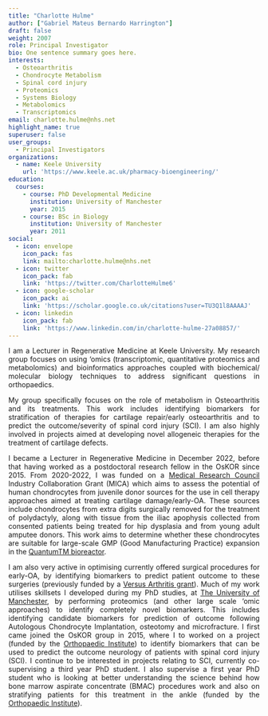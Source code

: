 ```yaml
---
title: "Charlotte Hulme"
author: ["Gabriel Mateus Bernardo Harrington"]
draft: false
weight: 2007
role: Principal Investigator
bio: One sentence summary goes here.
interests:
  - Osteoarthritis
  - Chondrocyte Metabolism
  - Spinal cord injury
  - Proteomics
  - Systems Biology
  - Metabolomics
  - Transcriptomics
email: charlotte.hulme@nhs.net
highlight_name: true
superuser: false
user_groups:
  - Principal Investigators
organizations:
  - name: Keele University
    url: 'https://www.keele.ac.uk/pharmacy-bioengineering/'
education:
  courses:
    - course: PhD Developmental Medicine
      institution: University of Manchester 
      year: 2015
    - course: BSc in Biology 
      institution: University of Manchester
      year: 2011
social:
  - icon: envelope
    icon_pack: fas
    link: mailto:charlotte.hulme@nhs.net
  - icon: twitter
    icon_pack: fab
    link: 'https://twitter.com/CharlotteHulme6'
  - icon: google-scholar
    icon_pack: ai
    link: 'https://scholar.google.co.uk/citations?user=TU3Q1l8AAAAJ'
  - icon: linkedin
    icon_pack: fab
    link: 'https://www.linkedin.com/in/charlotte-hulme-27a08857/'
---
```

<style>
body {
text-align: justify}
</style>

I am a Lecturer in Regenerative Medicine at Keele University. My research group focuses on using
‘omics (transcriptomic, quantitative proteomics and metabolomics) and bioinformatics approaches
coupled with biochemical/ molecular biology techniques to address significant questions in
orthopaedics.

My group specifically focuses on the role of metabolism in Osteoarthritis and its treatments.
This work includes identifying biomarkers for stratification of therapies for cartilage
repair/early osteoarthritis and to predict the outcome/severity of spinal cord injury (SCI). I
am also highly involved in projects aimed at developing novel allogeneic therapies for the
treatment of cartilage defects.

I became a Lecturer in Regenerative Medicine in December 2022, before that having worked as a
postdoctoral research fellow in the OsKOR since 2015. From 2020-2022, I was funded on a [Medical Research Council](https://www.ukri.org/councils/mrc/) Industry Collaboration Grant (MICA) which
aims to assess the potential of human chondrocytes from juvenile donor sources for the use in
cell therapy approaches aimed at treating cartilage damage/early-OA. These sources include
chondrocytes from extra digits surgically removed for the treatment of polydactyly, along with
tissue from the iliac apophysis collected from consented patients being treated for hip
dysplasia and from young adult amputee donors. This work aims to determine whether these
chondrocytes are suitable for large-scale GMP (Good Manufacturing Practice) expansion in the [QuantumTM bioreactor](https://www.terumobct.com/quantum).

I am also very active in optimising currently offered surgical procedures for early-OA, by
identifying biomarkers to predict patient outcome to these surgeries (previously funded by a
[Versus Arthritis grant](https://www.versusarthritis.org/)). Much of my work utilises skillsets
I developed during my PhD studies, at [The University of Manchester](https://www.manchester.ac.uk/), by performing proteomics (and other large scale
‘omic approaches) to identify completely novel biomarkers. This includes identifying candidate
biomarkers for prediction of outcome following Autologous Chondrocyte Implantation, osteotomy
and microfracture. I first came joined the OsKOR group in 2015, where I to worked on a project 
(funded by the [Orthopaedic Institute](https://www.orthopaedic-institute.org/)) to identify
biomarkers that can be used to predict the outcome neurology of patients with spinal cord injury
(SCI). I continue to be interested in projects relating to SCI, currently co-supervising a third
year PhD student. I also supervise a first year PhD student who is looking at better
understanding the science behind how bone marrow aspirate concentrate (BMAC) procedures work and
also on stratifying patients for this treatment in the ankle (funded by the [Orthopaedic Institute](https://www.orthopaedic-institute.org/)).
